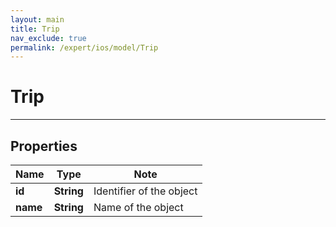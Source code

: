 ```yaml
---
layout: main
title: Trip
nav_exclude: true
permalink: /expert/ios/model/Trip
---
```


# Trip

---

## Properties

Name | Type | Note
---- | ---- | ----
**id** | **String** | Identifier of the object 
**name** | **String** | Name of the object 

